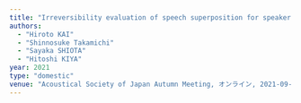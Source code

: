 ```yaml
---
title: "Irreversibility evaluation of speech superposition for speaker pseudonymization"
authors:
  - "Hiroto KAI"
  - "Shinnosuke Takamichi"
  - "Sayaka SHIOTA"
  - "Hitoshi KIYA"
year: 2021
type: "domestic"
venue: "Acoustical Society of Japan Autumn Meeting, オンライン, 2021-09-07."
---
```

